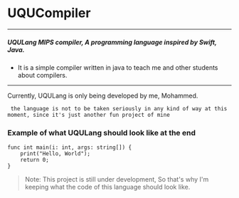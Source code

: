# UQUCompiler

---
##### UQULang MIPS compiler, A programming language inspired by Swift, Java.

- It is a simple compiler written in java to teach me and other students about compilers.

--- 
Currently, UQULang is only being developed by me, Mohammed.

` the language is not to be taken seriously in any kind of way at this moment, since it's just another fun project of mine` 


### Example of what UQULang should look like at the end 
```
func int main(i: int, args: string[]) {
    print("Hello, World");
    return 0;
}
```

> Note: This project is still under development, So that's why I'm keeping what the code of this language should look like.
